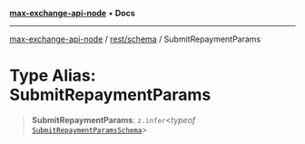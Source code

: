 [**max-exchange-api-node**](../../../README.md) • **Docs**

***

[max-exchange-api-node](../../../modules.md) / [rest/schema](../README.md) / SubmitRepaymentParams

# Type Alias: SubmitRepaymentParams

> **SubmitRepaymentParams**: `z.infer`\<*typeof* [`SubmitRepaymentParamsSchema`](../variables/SubmitRepaymentParamsSchema.md)\>
